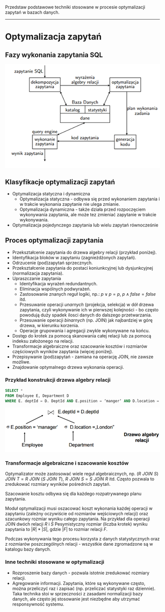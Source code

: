 Przedstaw podstawowe techniki stosowane w procesie optymalizacji zapytań w bazach danych.

---

# Optymalizacja zapytań

## Fazy wykonania zapytania SQL

![](../../resources/III.1.3-Fazy.png)

## Klasyfikacje optymalizacji zapytań
* Optymalizacja statyczna i dynamiczna
	* Optymalizacja statyczna - odbywa się przed wykonaniem zapytania i w trakcie wykonania zapytanie nie ulega zmianie.
	* Optymalizacja dynamiczna - także działa przed rozpoczęciem wykonywania zapytania, ale może tez zmieniać zapytanie w trakcie wykonywania.
* Optymalizacja pojedynczego zapytania lub wielu zapytań równocześnie

## Proces optymalizacji zapytania
* Przekształcenie zapytania do drzewa algebry relacji (przykład poniżej).
* Identyfikacja bloków w zapytaniu (zagnieżdżonych zapytań).
* Odrzucenie (pod)zapytań sprzecznych.
* Przekształcenie zapytania do postaci koniunkcyjnej lub dysjunkcyjnej (normalizacja zapytania).
* Upraszczanie zapytania
	* Identyfikacja wyrażeń redundantnych.
	* Eliminacja wspólnych podwyrażeń.
	* Zastosowanie znanych reguł logiki, np.: $p \vee p = p$, $p \wedge false = false$ itd.
	* Przesuwanie operacji *unarnych* (projekcja, selekcja) w dół drzewa zapytania, czyli wykonywanie ich w pierwszej kolejności - bo często powodują duży spadek ilosci danych do dalszego przetwarzania.
	* Przesuwanie operacji *binarnych* (np. JOIN) jak najbardziej w górę drzewa, w kierunku korzenia.
	* Operacje grupowania i agregacji zwykle wykonywane na końcu.
* Dostęp do krotek za pomocą skanowania całej relacji lub za pomocą indeksu założonego na relacji.
* Transformacje algebraiczne oraz szacowanie kosztów i rozmiarów częściowych wyników zapytania (więcej poniżej).
* Przepisywanie (pod)zapytań - zamiana na operację JOIN, nie zawsze możliwe.
* Znajdowanie optymalnego drzewa wykonania operacji.

### Przykład konstrukcji drzewa algebry relacji

```sql
SELECT *
FROM Employee E, Department D
WHERE E. deptId = D. DeptId AND E.position = ‘manger‘ AND D.location = ‘London‘;
```

![](../../resources/III.1.3.Tree.png)

### Transformacje algebraiczne i szacowanie kosztów
Optymalizator może zastosować wiele reguł algebraicznych, np. $(R\,\, JOIN\,\, S)\,\, JOIN\,\, T = R\,\, JOIN\,\, (S\,\, JOIN\,\, T),\,\, R\,\, JOIN\,\, S = S\,\, JOIN\,\, R$ itd. Często pozwala to zredukować rozmiary wyników pośrednich zapytań.

Szacowanie kosztu odbywa się dla każdego rozpatrywanego planu zapytania. 

Moduł optymalizacji musi oszacować koszt wykonania każdej operacji w zapytaniu (zależny oczywiście od rozmiarów wejściowych relacji) oraz szacunkowy rozmiar wyniku całego zapytania. Na przykład dla operacji JOIN dwóch relacji $R$ i $S$ Pesymistyczny rozmiar (liczba krotek) wyniku zapytania to $|R| * |S|$, gdzie $|F|$ to rozmiar relacji $F$.

Podczas wykonywania tego procesu korzysta z danych statystycznych oraz z rozmiarów poszczególnych relacji - wszystkie dane zgromadzone są w katalogu bazy danych.

### Inne techniki stosowane w optymalizacji
* Rozproszenie bazy danych - pozwala istotnie zredukować rozmiary relacji.
* Agregowanie informacji. Zapytania, które są wykonywane często, można przeliczyć raz i zapisać (np. przeliczać statystyki raz dziennie). Taka technika stoi w sprzeczności z zasadami normalizacji bazy danych, ale często jej stosowanie jest niezbędne aby utrzymać responsywność systemu.